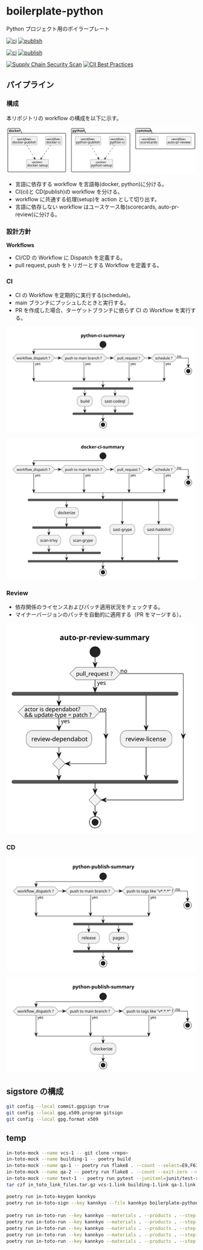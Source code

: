 # boilerplate-python

Python プロジェクト用のボイラープレート

[![ci](https://github.com/kannkyo/boilerplate-python/actions/workflows/python-ci.yml/badge.svg)](https://github.com/kannkyo/boilerplate-python/actions/workflows/python-ci.yml)
[![publish](https://github.com/kannkyo/boilerplate-python/actions/workflows/python-publish.yml/badge.svg)](https://github.com/kannkyo/boilerplate-python/actions/workflows/python-publish.yml)

[![ci](https://github.com/kannkyo/boilerplate-python/actions/workflows/docker-ci.yml/badge.svg)](https://github.com/kannkyo/boilerplate-python/actions/workflows/docker-ci.yml)
[![publish](https://github.com/kannkyo/boilerplate-python/actions/workflows/docker-publish.yml/badge.svg)](https://github.com/kannkyo/boilerplate-python/actions/workflows/docker-publish.yml)

[![Supply Chain Security Scan](https://github.com/kannkyo/boilerplate-python/actions/workflows/scorecards.yml/badge.svg)](https://github.com/kannkyo/boilerplate-python/actions/workflows/scorecards.yml)
[![CII Best Practices](https://bestpractices.coreinfrastructure.org/projects/6051/badge)](https://bestpractices.coreinfrastructure.org/projects/6051)

## パイプライン

### 構成

本リポジトリの workflow の構成を以下に示す。

![](images/plantuml/component/workflow.svg)

* 言語に依存する workflow を言語毎(docker, python)に分ける。
* CI(ci)と CD(publish)の workflow を分ける。
* workflow に共通する処理(setup)を action として切り出す。
* 言語に依存しない workflow はユースケース毎(scorecards, auto-pr-review)に分ける。

### 設計方針

**Workflows**

* CI/CD の Workflow に Dispatch を定義する。
* pull request, push をトリガーとする Workflow を定義する。

### CI

* CI の Workflow を定期的に実行する(schedule)。
* main ブランチにプッシュしたときと実行する。
* PR を作成した場合、ターゲットブランチに依らず CI の Workflow を実行する。

![](images/plantuml/workflows/python-ci-summary.svg)

![](images/plantuml/workflows/docker-ci-summary.svg)

### Review

* 依存関係のライセンスおよびパッチ適用状況をチェックする。
* マイナーバージョンのパッチを自動的に適用する（PR をマージする）。

![](images/plantuml/workflows/auto-pr-review-summary.svg)

### CD

![](images/plantuml/workflows/python-publish-summary.svg)

![](images/plantuml/workflows/docker-publish-summary.svg)

## sigstore の構成

```bash
git config --local commit.gpgsign true
git config --local gpg.x509.program gitsign
git config --local gpg.format x509
```

## temp

```bash
in-toto-mock --name vcs-1 -- git clone <repo>
in-toto-mock --name building-1 -- poetry build
in-toto-mock --name qa-1 -- poetry run flake8 . --count --select=E9,F63,F7,F82 --show-source --statistics
in-toto-mock --name qa-2 -- poetry run flake8 . --count --exit-zero --max-complexity=10 --max-line-length=127 --statistics
in-toto-mock --name test-1 -- poetry run pytest --junitxml=junit/test-results.xml --cov=src --cov-report=xml --cov-report=html
tar czf in_toto_link_files.tar.gz vcs-1.link building-1.link qa-1.link qa-2.link test-1.link 
```

```bash
poetry run in-toto-keygen kannkyo
poetry run in-toto-sign --key kannkyo --file kannkyo boilerplate-python.layout

poetry run in-toto-run --key kannkyo --materials . --products . --step-name vcs-1 -- git clone https://github.com/kannkyo/boilerplate-python
poetry run in-toto-run --key kannkyo --materials . --products . --step-name building-1 -- poetry build
poetry run in-toto-run --key kannkyo --materials . --products . --step-name qa-1 -- poetry run flake8 . --count --select=E9,F63,F7,F82 --show-source --statistics
poetry run in-toto-run --key kannkyo --materials . --products . --step-name qa-2 -- poetry run flake8 . --count --exit-zero --max-complexity=10 --max-line-length=127 --statistics
poetry run in-toto-run --key kannkyo --materials . --products . --step-name test-1 -- poetry run pytest --junitxml=junit/test-results.xml --cov=src --cov-report=xml --cov-report=html
```

